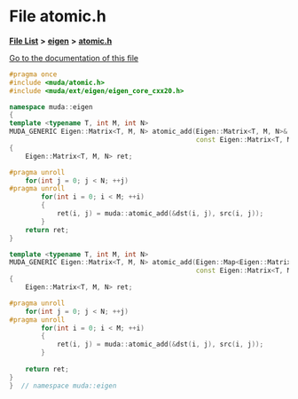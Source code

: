 

# File atomic.h

[**File List**](files.md) **>** [**eigen**](dir_373cdbe7548ceaaa1c4b365fecb08d35.md) **>** [**atomic.h**](ext_2eigen_2atomic_8h.md)

[Go to the documentation of this file](ext_2eigen_2atomic_8h.md)


```C++
#pragma once
#include <muda/atomic.h>
#include <muda/ext/eigen/eigen_core_cxx20.h>

namespace muda::eigen
{
template <typename T, int M, int N>
MUDA_GENERIC Eigen::Matrix<T, M, N> atomic_add(Eigen::Matrix<T, M, N>& dst,
                                               const Eigen::Matrix<T, M, N>& src)
{
    Eigen::Matrix<T, M, N> ret;

#pragma unroll
    for(int j = 0; j < N; ++j)
#pragma unroll
        for(int i = 0; i < M; ++i)
        {
            ret(i, j) = muda::atomic_add(&dst(i, j), src(i, j));
        }
    return ret;
}

template <typename T, int M, int N>
MUDA_GENERIC Eigen::Matrix<T, M, N> atomic_add(Eigen::Map<Eigen::Matrix<T, M, N>>& dst,
                                               const Eigen::Matrix<T, M, N>& src)
{
    Eigen::Matrix<T, M, N> ret;

#pragma unroll
    for(int j = 0; j < N; ++j)
#pragma unroll
        for(int i = 0; i < M; ++i)
        {
            ret(i, j) = muda::atomic_add(&dst(i, j), src(i, j));
        }
    
    return ret;
}
}  // namespace muda::eigen
```


